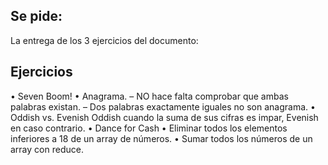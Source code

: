 ## Se pide:
La entrega de los 3 ejercicios del documento:

## Ejercicios
• Seven Boom!
• Anagrama. 
  – NO hace falta comprobar que ambas palabras existan.
  – Dos palabras exactamente iguales no son anagrama.
• Oddish vs. Evenish Oddish cuando la suma de sus cifras es impar, Evenish en caso contrario.
• Dance for Cash
• Eliminar todos los elementos inferiores a 18 de un array de números.
• Sumar todos los números de un array con reduce.
